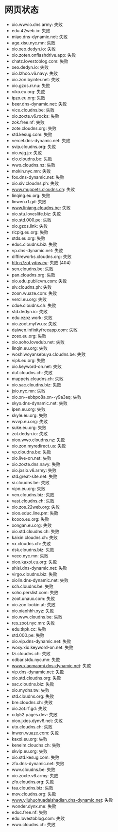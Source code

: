 # 网页状态
- xio.wwvio.dns.army: 失败
- edu.42web.io: 失败
- miao.dns-dynamic.net: 失败
- age.xisu.nyc.mn: 失败
- xio.xeo.dedyn.io: 失败
- xio.zoten.onflashdrive.app: 失败
- chatz.lovestoblog.com: 失败
- xeo.dedyn.io: 失败
- xio.lzhoo.v6.navy: 失败
- xio.zon.byinter.net: 失败
- xio.gzos.rr.nu: 失败
- viko.eu.org: 失败
- ipzo.eu.org: 失败
- beer.dns-dynamic.net: 失败
- vice.cloudns.be: 失败
- xio.zoxte.v6.rocks: 失败
- zok.free.nf: 失败
- zote.cloudns.org: 失败
- std.kesug.com: 失败
- vercel.dns-dynamic.net: 失败
- svip.cloudns.org: 失败
- xio.wjg.jp: 失败
- clo.cloudns.be: 失败
- wwo.cloudns.nz: 失败
- mokin.nyc.mn: 失败
- fox.dns-dynamic.net: 失败
- xio.siv.cloudns.ph: 失败
- www.muppets.cloudns.ch: 失败
- linqing.eu.org: 失败
- linwen.rf.gd: 失败
- www.liniang.cloudns.be: 失败
- xio.stu.loveslife.biz: 失败
- xio.std.000.pe: 失败
- xio.gzos.link: 失败
- ricpig.eu.org: 失败
- stds.eu.org: 失败
- educ.cloudns.biz: 失败
- vp.dns-dynamic.net: 失败
- diffireworks.cloudns.org: 失败
- http://zot.ydns.eu: 失败 (404)
- sen.cloudns.be: 失败
- pan.cloudns.org: 失败
- xio.edu.publicvm.com: 失败
- siv.cloudns.ph: 失败
- zoon.wuaze.com: 失败
- vercl.eu.org: 失败
- cdue.cloudns.ch: 失败
- std.dedyn.io: 失败
- edu.ezpz.work: 失败
- xio.zoot.myfw.us: 失败
- daiwen.infinityfreeapp.com: 失败
- zosx.eu.org: 失败
- xio.soho.lovedub.net: 失败
- linqin.eu.org: 失败
- woshiwoyansebuya.cloudns.be: 失败
- vipk.eu.org: 失败
- xio.keyword-on.net: 失败
- duf.cloudns.ch: 失败
- muppets.cloudns.ch: 失败
- xio.sac.cloudns.biz: 失败
- jxio.nyc.mn: 失败
- xio.xn--ebbpo8a.xn--y9a3aq: 失败
- skyo.dns-dynamic.net: 失败
- ipen.eu.org: 失败
- skyle.eu.org: 失败
- wvvp.eu.org: 失败
- suke.eu.org: 失败
- zot.dedyn.io: 失败
- xioo.wwo.cloudns.nz: 失败
- xio.zon.myredirect.us: 失败
- vp.cloudns.be: 失败
- xio.live-on.net: 失败
- xio.zoxte.dns.navy: 失败
- xio.jxsio.v6.army: 失败
- std.great-site.net: 失败
- si.cloudns.be: 失败
- vipn.eu.org: 失败
- ven.cloudns.biz: 失败
- vast.cloudns.ch: 失败
- xio.zos.22web.org: 失败
- xioo.educ.line.pm: 失败
- kcoco.eu.org: 失败
- xongan.eu.org: 失败
- xio.std.cloudns.ch: 失败
- kaixin.cloudns.ch: 失败
- vx.cloudns.ch: 失败
- dsk.cloudns.biz: 失败
- veco.nyc.mn: 失败
- xioo.kaxoi.eu.org: 失败
- shisi.dns-dynamic.net: 失败
- virgo.cloudns.biz: 失败
- xiolin.dns-dynamic.net: 失败
- sch.cloudns.be: 失败
- soho.perslist.com: 失败
- zoot.unaux.com: 失败
- xio.zon.lookin.at: 失败
- xio.xiaohhh.xyz: 失败
- xio.wwv.cloudns.be: 失败
- res.zoot.nyc.mn: 失败
- edu.tkpk.cc: 失败
- std.000.pe: 失败
- xio.vip.dns-dynamic.net: 失败
- woxy.xio.keyword-on.net: 失败
- lzi.cloudns.ch: 失败
- odbar.stdu.nyc.mn: 失败
- www.xiaomaomi.dns-dynamic.net: 失败
- vip.dns-dynamic.net: 失败
- xio.std.cloudns.org: 失败
- sac.cloudns.biz: 失败
- xio.mydns.tw: 失败
- std.cloudns.org: 失败
- bre.cloudns.ch: 失败
- xio.zot.rf.gd: 失败
- cdy52.pages.dev: 失败
- xioo.jxios.dynv6.net: 失败
- uto.cloudns.ch: 失败
- inwen.wuaze.com: 失败
- kaxoi.eu.org: 失败
- kenelm.cloudns.ch: 失败
- skvip.eu.org: 失败
- xio.std.kesug.com: 失败
- zfo.dns-dynamic.net: 失败
- wwv.cloudns.be: 失败
- xio.zoxte.v6.army: 失败
- zfo.cloudns.org: 失败
- tau.cloudns.biz: 失败
- mov.cloudns.org: 失败
- www.yiluhuohuadaishadian.dns-dynamic.net: 失败
- wonder.dynx.me: 失败
- educ.free.nf: 失败
- edu.lovestoblog.com: 失败
- wwo.cloudns.ch: 失败
